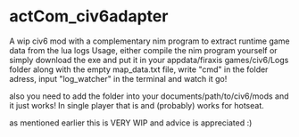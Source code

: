 # actCom_civ6adapter
A wip civ6 mod with a complementary nim program to extract runtime game data from the lua logs
Usage, either compile the nim program yourself or simply download the exe and put it in your appdata/firaxis games/civ6/Logs folder along with the empty map_data.txt file, write "cmd" in the folder adress, input "log_watcher" in the terminal and watch it go!

also you need to add the folder into your documents/path/to/civ6/mods and it just works!
In single player that is and (probably) works for hotseat.

as mentioned earlier this is VERY WIP and advice is appreciated :)
